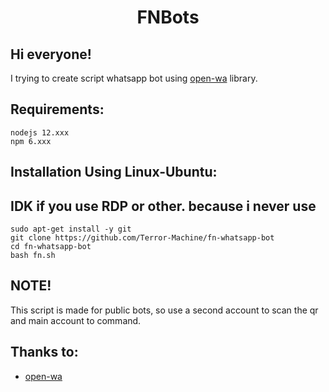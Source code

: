 <h1 align="center">FNBots</h1>

## Hi everyone! 

I trying to create script whatsapp bot using [open-wa](https://github.com/open-wa/wa-automate-nodejs) library.

## Requirements:
```
nodejs 12.xxx
npm 6.xxx
```

## Installation Using Linux-Ubuntu:
## IDK if you use RDP or other. because i never use
```
sudo apt-get install -y git
git clone https://github.com/Terror-Machine/fn-whatsapp-bot
cd fn-whatsapp-bot
bash fn.sh
```
## NOTE!
This script is made for public bots, so use a second account to scan the qr and main account to command.

## Thanks to:
- [open-wa](https://github.com/open-wa/wa-automate-nodejs)
